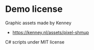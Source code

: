 # Demo license

Graphic assets made by Kenney

- <https://kenney.nl/assets/pixel-shmup>

C# scripts under MIT license
